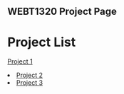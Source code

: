 ## WEBT1320 Project Page

<h1>Project List</h1>
 
<a href="project1/index.html"  target="_blank">Project 1 </a>
<li><a href="project2/index.html" target="_blank">Project 2</a></li>
<li><a href="project3/index.html" target="_blank">Project 3</a></li>
